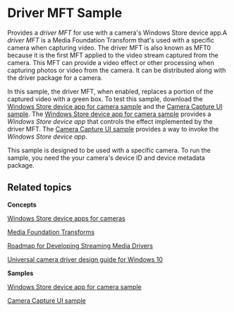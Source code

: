 <!---
    name: Driver MFT Sample
    platform: WDM
    language: cpp
    category: Camera
    description: A driver MFT for use with a camera's Windows Store device app.
    samplefwlink: http://go.microsoft.com/fwlink/p/?LinkId=617126
--->

Driver MFT Sample
=================

Provides a *driver MFT* for use with a camera's Windows Store device app.A *driver MFT* is a Media Foundation Transform that's used with a specific camera when capturing video. The driver MFT is also known as MFT0 because it is the first MFT applied to the video stream captured from the camera. This MFT can provide a video effect or other processing when capturing photos or video from the camera. It can be distributed along with the driver package for a camera.

In this sample, the driver MFT, when enabled, replaces a portion of the captured video with a green box. To test this sample, download the [Windows Store device app for camera sample](http://go.microsoft.com/fwlink/p/?linkid=249442) and the [Camera Capture UI sample](http://go.microsoft.com/fwlink/p/?linkid=249441). The [Windows Store device app for camera sample](http://go.microsoft.com/fwlink/p/?linkid=249442) provides a *Windows Store device app* that controls the effect implemented by the driver MFT. The [Camera Capture UI sample](http://go.microsoft.com/fwlink/p/?linkid=249441) provides a way to invoke the *Windows Store device app*.

This sample is designed to be used with a specific camera. To run the sample, you need the your camera's device ID and device metadata package.


Related topics
--------------

**Concepts**

[Windows Store device apps for cameras](http://go.microsoft.com/fwlink/p/?LinkId=306683)

[Media Foundation Transforms](https://msdn.microsoft.com/en-us/library/windows/hardware/ms703138)

[Roadmap for Developing Streaming Media Drivers](https://msdn.microsoft.com/en-us/library/windows/hardware/ff568130)

[Universal camera driver design guide for Windows 10](https://msdn.microsoft.com/en-us/Library/Windows/Hardware/dn937080)

**Samples**

[Windows Store device app for camera sample](http://go.microsoft.com/fwlink/p/?linkid=249442)

[Camera Capture UI sample](http://go.microsoft.com/fwlink/p/?linkid=249441%20)
